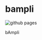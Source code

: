 # bampli

![github pages](https://github.com/bampli/bampli/workflows/github%20pages/badge.svg)

bAmpli
